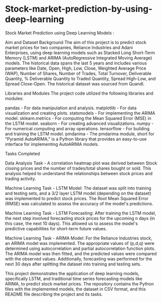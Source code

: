# Stock-market-prediction-by-using-deep-learning
Stock Market Prediction using Deep Learning Models : 

Aim and Dataset Background
The aim of this project is to predict stock market prices for two companies, Reliance Industries and Adani Enterprises, using deep learning models such as Stacked Long Short-Term Memory (LSTM) and ARIMA (AutoRegressive Integrated Moving Average) models. The historical data spans the last 5 years and includes various parameters like Date, Open, High, Low, Close, Weighted Average Price (WAP), Number of Shares, Number of Trades, Total Turnover, Deliverable Quantity, % Deliverable Quantity to Traded Quantity, Spread High-Low, and Spread Close-Open. The historical dataset was sourced from Quandl.

Libraries and Modules
The project code utilized the following libraries and modules:

pandas - For data manipulation and analysis.
matplotlib - For data visualization and creating plots.
statsmodels - For implementing the ARIMA model.
sklearn.metrics - For computing the Mean Squared Error (MSE) in the LSTM model.
seaborn - For creating advanced visualizations.
numpy - For numerical computing and array operations.
tensorflow - For building and training the LSTM model.
pmdarima - The pmdarima module, short for "Pyramid AutoARIMA," is a Python library that provides an easy-to-use interface for implementing AutoARIMA models. 

Tasks Completed

Data Analysis Task - A correlation heatmap plot was derived between Stock closing prices and the number of trades/total shares bought or sold. This analysis helped to understand the relationships between stock prices and trading activity.

Machine Learning Task - LSTM Model: The dataset was split into training and testing sets, and a 3/2 layer LSTM model (depending on the dataset) was implemented to predict stock prices. The Root Mean Squared Error (RMSE) was calculated to assess the accuracy of the model's predictions.

Machine Learning Task - LSTM Forecasting: After training the LSTM model, the next step involved forecasting stock prices for the upcoming n days (in this case, the next 10 days). This allowed us to assess the model's predictive capabilities for short-term future values.

Machine Learning Task - ARIMA Model: For the Reliance Industries stock, an ARIMA model was implemented. The appropriate values of (p,d,q) were determined using autocorrelation and partial autocorrelation function plots. The ARIMA model was then fitted, and the predicted values were compared with the observed values. Additionally, forecasting was performed for the next 30 days after splitting the dataset into training and testing sets.

This project demonstrates the application of deep learning models, specifically LSTM, and traditional time series forecasting models like ARIMA, to predict stock market prices. The repository contains the Python files with the implemented models, the dataset in CSV format, and this README file describing the project and its tasks.
